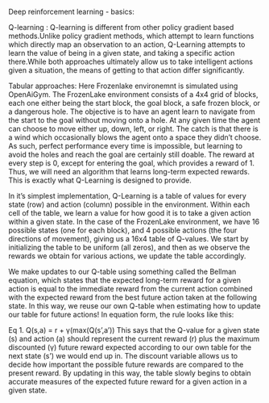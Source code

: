 Deep reinforcement learning - basics:

Q-learning :
Q-learning is different from other policy gradient based methods.Unlike policy gradient methods, which attempt to learn functions which directly map an observation to an action, Q-Learning attempts to learn the value of being in a given state, and taking a specific action there.While both approaches ultimately allow us to take intelligent actions given a situation, the means of getting to that action differ significantly.

Tabular approaches:
Here Frozenlake environemnt is simulated using OpenAiGym.
The FrozenLake environment consists of a 4x4 grid of blocks, each one either being the start block, the goal block, a safe frozen block, or a dangerous hole. The objective is to have an agent learn to navigate from the start to the goal without moving onto a hole. At any given time the agent can choose to move either up, down, left, or right. The catch is that there is a wind which occasionally blows the agent onto a space they didn’t choose. As such, perfect performance every time is impossible, but learning to avoid the holes and reach the goal are certainly still doable. The reward at every step is 0, except for entering the goal, which provides a reward of 1. Thus, we will need an algorithm that learns long-term expected rewards. This is exactly what Q-Learning is designed to provide.

In it’s simplest implementation, Q-Learning is a table of values for every state (row) and action (column) possible in the environment. Within each cell of the table, we learn a value for how good it is to take a given action within a given state. In the case of the FrozenLake environment, we have 16 possible states (one for each block), and 4 possible actions (the four directions of movement), giving us a 16x4 table of Q-values. We start by initializing the table to be uniform (all zeros), and then as we observe the rewards we obtain for various actions, we update the table accordingly.

We make updates to our Q-table using something called the Bellman equation, which states that the expected long-term reward for a given action is equal to the immediate reward from the current action combined with the expected reward from the best future action taken at the following state. In this way, we reuse our own Q-table when estimating how to update our table for future actions! In equation form, the rule looks like this:

Eq 1. Q(s,a) = r + γ(max(Q(s’,a’))
This says that the Q-value for a given state (s) and action (a) should represent the current reward (r) plus the maximum discounted (γ) future reward expected according to our own table for the next state (s’) we would end up in. The discount variable allows us to decide how important the possible future rewards are compared to the present reward. By updating in this way, the table slowly begins to obtain accurate measures of the expected future reward for a given action in a given state.
